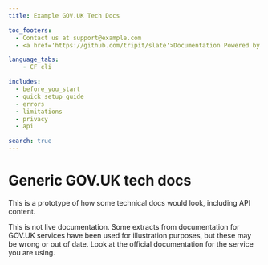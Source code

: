 ```yaml
---
title: Example GOV.UK Tech Docs

toc_footers:
  - Contact us at support@example.com
  - <a href='https://github.com/tripit/slate'>Documentation Powered by Slate</a>

language_tabs:
    - CF cli

includes:
  - before_you_start
  - quick_setup_guide
  - errors
  - limitations
  - privacy
  - api

search: true
---
```


# Generic GOV.UK tech docs

This is a prototype of how some technical docs would look, including API content.

<aside class="notice">This is not live documentation. Some extracts from documentation for GOV.UK services have been used for illustration purposes, but these may be wrong or out of date. Look at the official documentation for the service you are using.</aside> 


